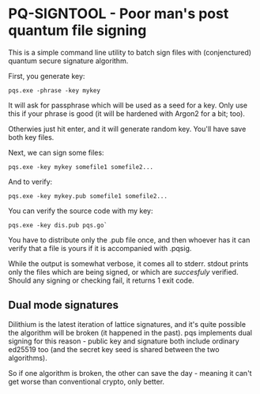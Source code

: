 # PQ-SIGNTOOL - Poor man's post quantum file signing

This is a simple command line utility to batch sign files with (conjenctured)
quantum secure signature algorithm.

First, you generate key:

```
pqs.exe -phrase -key mykey
```

It will ask for passphrase which will be used as a seed for a key. Only use
this if your phrase is good (it will be hardened with Argon2 for a bit; too).

Otherwies just hit enter, and it will generate random key. You'll have save both
key files.

Next, we can sign some files:

```
pqs.exe -key mykey somefile1 somefile2...
```

And to verify:

```
pqs.exe -key mykey.pub somefile1 somefile2...
```

You can verify the source code with my key:

``
pqs.exe -key dis.pub pqs.go`
``

You have to distribute only the .pub file once, and then whoever has it can
verify that a file is yours if it is accompanied with .pqsig.

While the output is somewhat verbose, it comes all to stderr. stdout prints
only the files which are being signed, or which are *succesfuly* verified.
Should any signing or checking fail, it returns 1 exit code.

## Dual mode signatures

Dilithium is the latest iteration of lattice signatures, and it's quite
possible the algorithm will be broken (it happened in the past). pqs implements
dual signing for this reason - public key and signature both include ordinary
ed25519 too (and the secret key seed is shared between the two algorithms).

So if one algorithm is broken, the other can save the day - meaning it can't
get worse than conventional crypto, only better.


